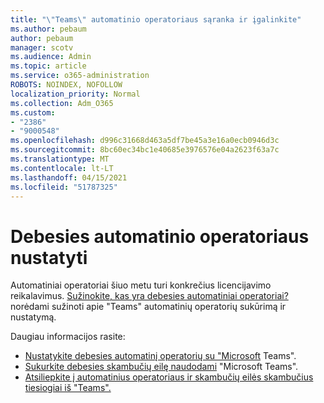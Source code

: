 ```yaml
---
title: "\"Teams\" automatinio operatoriaus sąranka ir įgalinkite"
ms.author: pebaum
author: pebaum
manager: scotv
ms.audience: Admin
ms.topic: article
ms.service: o365-administration
ROBOTS: NOINDEX, NOFOLLOW
localization_priority: Normal
ms.collection: Adm_O365
ms.custom:
- "2386"
- "9000548"
ms.openlocfilehash: d996c31668d463a5df7be45a3e16a0ecb0946d3c
ms.sourcegitcommit: 8bc60ec34bc1e40685e3976576e04a2623f63a7c
ms.translationtype: MT
ms.contentlocale: lt-LT
ms.lasthandoff: 04/15/2021
ms.locfileid: "51787325"
---
```

# <a name="set-up-a-cloud-auto-attendant"></a>Debesies automatinio operatoriaus nustatyti

Automatiniai operatoriai šiuo metu turi konkrečius licencijavimo reikalavimus. [Sužinokite, kas yra debesies automatiniai operatoriai?](https://docs.microsoft.com/microsoftteams/what-are-phone-system-auto-attendants) norėdami sužinoti apie "Teams" automatinių operatorių sukūrimą ir nustatymą. 

Daugiau informacijos rasite:

- [Nustatykite debesies automatinį operatorių su "Microsoft](https://docs.microsoft.com/microsoftteams/create-a-phone-system-auto-attendant) Teams". 
- [Sukurkite debesies skambučių eilę naudodami](https://docs.microsoft.com/microsoftteams/create-a-phone-system-call-queue) "Microsoft Teams". 
- [Atsiliepkite į automatinius operatoriaus ir skambučių eilės skambučius tiesiogiai iš "Teams".](https://docs.microsoft.com/microsoftteams/answer-auto-attendant-and-call-queue-calls) 